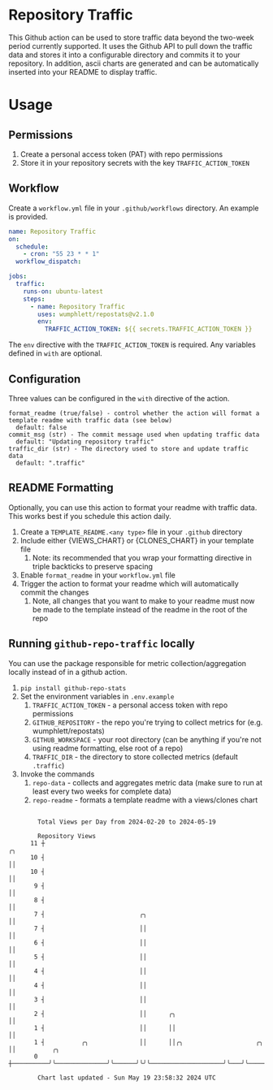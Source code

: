 # Repository Traffic

This Github action can be used to store traffic data beyond the two-week period currently supported.
It uses the Github API to pull down the traffic data and stores it into a configurable directory and commits it to your 
repository. In addition, ascii charts are generated and can be automatically inserted into your README to display traffic.

# Usage
## Permissions
1. Create a personal access token (PAT) with repo permissions
2. Store it in your repository secrets with the key `TRAFFIC_ACTION_TOKEN`

## Workflow
Create a `workflow.yml` file in your `.github/workflows` directory. An example is provided.

```yaml
name: Repository Traffic
on:
  schedule:
    - cron: "55 23 * * 1"
  workflow_dispatch:

jobs:
  traffic:
    runs-on: ubuntu-latest
    steps:
      - name: Repository Traffic
        uses: wumphlett/repostats@v2.1.0
        env:
          TRAFFIC_ACTION_TOKEN: ${{ secrets.TRAFFIC_ACTION_TOKEN }}
```
The `env` directive with the `TRAFFIC_ACTION_TOKEN` is required. Any variables defined in `with` are optional.

## Configuration
Three values can be configured in the `with` directive of the action.
```
format_readme (true/false) - control whether the action will format a template readme with traffic data (see below)
  default: false
commit_msg (str) - The commit message used when updating traffic data
  default: "Updating repository traffic"
traffic_dir (str) - The directory used to store and update traffic data
  default: ".traffic"
```

## README Formatting
Optionally, you can use this action to format your readme with traffic data. This works best if you schedule this action
daily.

1. Create a `TEMPLATE_README.<any type>` file in your `.github` directory
2. Include either {VIEWS_CHART} or {CLONES_CHART} in your template file
   1. Note: its recommended that you wrap your formatting directive in triple backticks to preserve spacing
3. Enable `format_readme` in your `workflow.yml` file
4. Trigger the action to format your readme which will automatically commit the changes
   1. Note, all changes that you want to make to your readme must now be made to the template instead of the readme in the root of the repo

## Running `github-repo-traffic` locally
You can use the package responsible for metric collection/aggregation locally instead of in a github action.

1. `pip install github-repo-stats`
2. Set the environment variables in `.env.example`
   1. `TRAFFIC_ACTION_TOKEN` - a personal access token with repo permissions
   2. `GITHUB_REPOSITORY` - the repo you're trying to collect metrics for (e.g. wumphlett/repostats)
   3. `GITHUB_WORKSPACE` - your root directory (can be anything if you're not using readme formatting, else root of a repo)
   4. `TRAFFIC_DIR` - the directory to store collected metrics (default `.traffic`)
3. Invoke the commands
   1. `repo-data` - collects and aggregates metric data (make sure to run at least every two weeks for complete data)
   2. `repo-readme` - formats a template readme with a views/clones chart

```

        Total Views per Day from 2024-02-20 to 2024-05-19

        Repository Views
      11 ┼                                                               ╭╮
      10 ┤                                                               ││
      10 ┤                                                               ││
       9 ┤                                                               ││
       8 ┤                                                               ││
       7 ┤                          ╭╮                                   ││
       7 ┤                          ││                                   ││
       6 ┤                          ││                                   ││
       5 ┤                          ││                                   ││
       4 ┤                          ││                                   ││
       4 ┤                          ││                                   ││
       3 ┤                          ││                                   ││
       2 ┤                          ││      ╭╮                           ││
       1 ┤                          ││      ││                           ││
       1 ┤          ╭╮              ││      ││╭╮                    ╭╮   ││          ╭╮
       0 ┼──────────╯╰──────────────╯╰──────╯╰╯╰────────────────────╯╰───╯╰──────────╯╰────────────

        Chart last updated - Sun May 19 23:58:32 2024 UTC
        
```
